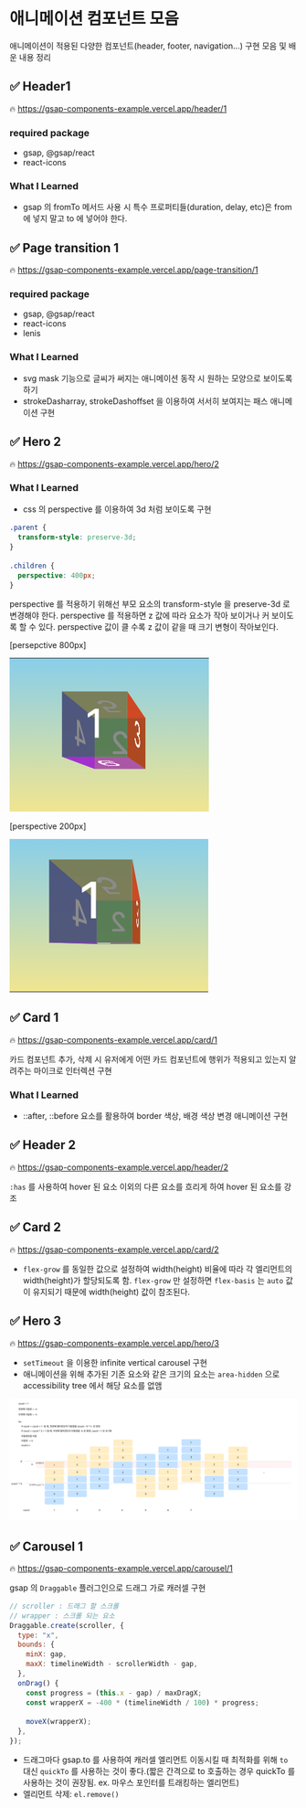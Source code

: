 # 애니메이션 컴포넌트 모음

애니메이션이 적용된 다양한 컴포넌트(header, footer, navigation...) 구현 모음 및 배운 내용 정리

## ✅ Header1

🔥 https://gsap-components-example.vercel.app/header/1

### required package

- gsap, @gsap/react
- react-icons

### What I Learned

- gsap 의 fromTo 메서드 사용 시 특수 프로퍼티들(duration, delay, etc)은 from 에 넣지 말고 to 에 넣어야 한다.

## ✅ Page transition 1

🔥 https://gsap-components-example.vercel.app/page-transition/1

### required package

- gsap, @gsap/react
- react-icons
- lenis

### What I Learned

- svg mask 기능으로 글씨가 써지는 애니메이션 동작 시 원하는 모양으로 보이도록 하기
- strokeDasharray, strokeDashoffset 을 이용하여 서서히 보여지는 패스 애니메이션 구현

## ✅ Hero 2

🔥 https://gsap-components-example.vercel.app/hero/2

### What I Learned

- css 의 perspective 를 이용하여 3d 처럼 보이도록 구현

```css
.parent {
  transform-style: preserve-3d;
}

.children {
  perspective: 400px;
}
```

perspective 를 적용하기 위해선 부모 요소의 transform-style 을 preserve-3d 로 변경해야 한다.
perspective 를 적용하면 z 값에 따라 요소가 작아 보이거나 커 보이도록 할 수 있다. perspective 값이 클 수록 z 값이 같을 때 크기 변형이 작아보인다.

[persepctive 800px]

![perspective 800px](public/image.png)

[perspective 200px]

![persepctive 200px](public/image-1.png)

## ✅ Card 1

🔥 https://gsap-components-example.vercel.app/card/1

카드 컴포넌트 추가, 삭제 시 유저에게 어떤 카드 컴포넌트에 행위가 적용되고 있는지 알려주는 마이크로 인터렉션 구현

### What I Learned

- ::after, ::before 요소를 활용하여 border 색상, 배경 색상 변경 애니메이션 구현

## ✅ Header 2

🔥 https://gsap-components-example.vercel.app/header/2

`:has` 를 사용하여 hover 된 요소 이외의 다른 요소를 흐리게 하여 hover 된 요소를 강조

## ✅ Card 2

🔥 https://gsap-components-example.vercel.app/card/2

- `flex-grow` 를 동일한 값으로 설정하여 width(height) 비율에 따라 각 엘리먼트의 width(height)가 할당되도록 함.
  `flex-grow` 만 설정하면 `flex-basis` 는 `auto` 값이 유지되기 때문에 width(height) 값이 참조된다.

## ✅ Hero 3

🔥 https://gsap-components-example.vercel.app/hero/3

- `setTimeout` 을 이용한 infinite vertical carousel 구현
- 애니메이션을 위해 추가된 기존 요소와 같은 크기의 요소는 `area-hidden` 으로 accessibility tree 에서 해당 요소를 없앰

![](public/hero3.png)

## ✅ Carousel 1

🔥 https://gsap-components-example.vercel.app/carousel/1

gsap 의 `Draggable` 플러그인으로 드래그 가로 캐러셀 구현

```javascript
// scroller : 드래그 할 스크롤
// wrapper : 스크롤 되는 요소
Draggable.create(scroller, {
  type: "x",
  bounds: {
    minX: gap,
    maxX: timelineWidth - scrollerWidth - gap,
  },
  onDrag() {
    const progress = (this.x - gap) / maxDragX;
    const wrapperX = -400 * (timelineWidth / 100) * progress;

    moveX(wrapperX);
  },
});
```

- 드래그마다 gsap.to 를 사용하여 캐러셀 엘리먼트 이동시킬 때 최적화를 위해 `to` 대신 `quickTo` 를 사용하는 것이 좋다.(짧은 간격으로 to 호출하는 경우 quickTo 를 사용하는 것이 권장됨. ex. 마우스 포인터를 트래킹하는 엘리먼트)
- 엘리먼트 삭제: `el.remove()`
